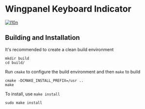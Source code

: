 # Wingpanel Keyboard Indicator
[![l10n](https://l10n.elementary.io/widgets/wingpanel/wingpanel-indicator-keyboard/svg-badge.svg)](https://l10n.elementary.io/projects/wingpanel/wingpanel-indicator-keyboard)

## Building and Installation

It's recommended to create a clean build environment

    mkdir build
    cd build/
    
Run `cmake` to configure the build environment and then `make` to build

    cmake -DCMAKE_INSTALL_PREFIX=/usr ..
    make
    
To install, use `make install`

    sudo make install
